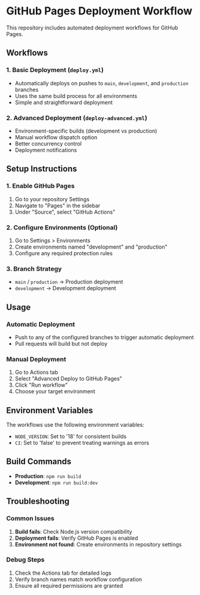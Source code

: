 # GitHub Pages Deployment Workflow

This repository includes automated deployment workflows for GitHub Pages.

## Workflows

### 1. Basic Deployment (`deploy.yml`)
- Automatically deploys on pushes to `main`, `development`, and `production` branches
- Uses the same build process for all environments
- Simple and straightforward deployment

### 2. Advanced Deployment (`deploy-advanced.yml`)
- Environment-specific builds (development vs production)
- Manual workflow dispatch option
- Better concurrency control
- Deployment notifications

## Setup Instructions

### 1. Enable GitHub Pages
1. Go to your repository Settings
2. Navigate to "Pages" in the sidebar
3. Under "Source", select "GitHub Actions"

### 2. Configure Environments (Optional)
1. Go to Settings > Environments
2. Create environments named "development" and "production"
3. Configure any required protection rules

### 3. Branch Strategy
- `main` / `production` → Production deployment
- `development` → Development deployment

## Usage

### Automatic Deployment
- Push to any of the configured branches to trigger automatic deployment
- Pull requests will build but not deploy

### Manual Deployment
1. Go to Actions tab
2. Select "Advanced Deploy to GitHub Pages"
3. Click "Run workflow"
4. Choose your target environment

## Environment Variables

The workflows use the following environment variables:
- `NODE_VERSION`: Set to '18' for consistent builds
- `CI`: Set to 'false' to prevent treating warnings as errors

## Build Commands

- **Production**: `npm run build`
- **Development**: `npm run build:dev`

## Troubleshooting

### Common Issues
1. **Build fails**: Check Node.js version compatibility
2. **Deployment fails**: Verify GitHub Pages is enabled
3. **Environment not found**: Create environments in repository settings

### Debug Steps
1. Check the Actions tab for detailed logs
2. Verify branch names match workflow configuration
3. Ensure all required permissions are granted 